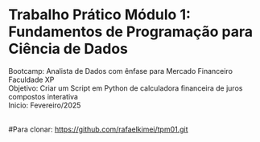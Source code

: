 # Trabalho Prático Módulo 1: Fundamentos de Programação para Ciência de Dados
Bootcamp: Analista de Dados com ênfase para Mercado Financeiro<br/>
Faculdade XP<br/>
Objetivo: Criar um Script em Python de calculadora financeira de juros compostos interativa<br/>
Inicio: Fevereiro/2025<br/><br/>

#Para clonar:
https://github.com/rafaelkimei/tpm01.git
